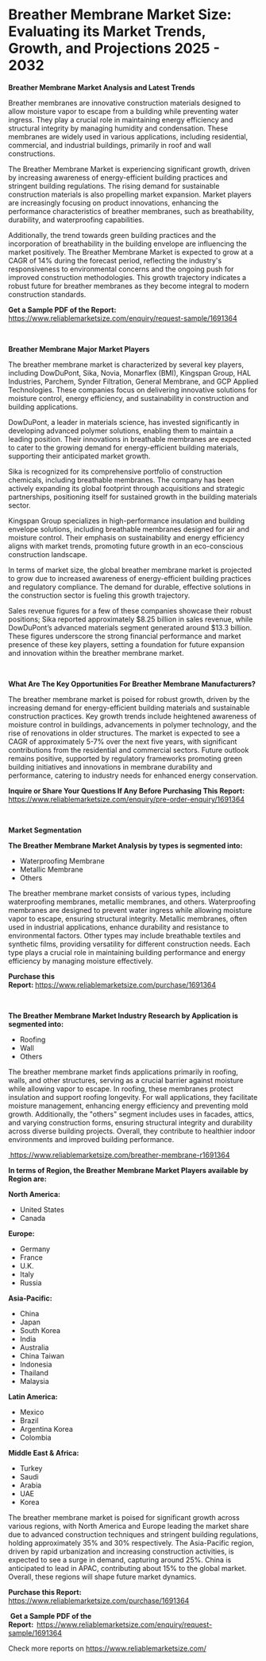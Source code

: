 <p><h1>Breather Membrane Market Size: Evaluating its Market Trends, Growth, and Projections 2025 - 2032</h1></p><p><strong>Breather Membrane Market Analysis and Latest Trends</strong></p>
<p><p>Breather membranes are innovative construction materials designed to allow moisture vapor to escape from a building while preventing water ingress. They play a crucial role in maintaining energy efficiency and structural integrity by managing humidity and condensation. These membranes are widely used in various applications, including residential, commercial, and industrial buildings, primarily in roof and wall constructions.</p><p>The Breather Membrane Market is experiencing significant growth, driven by increasing awareness of energy-efficient building practices and stringent building regulations. The rising demand for sustainable construction materials is also propelling market expansion. Market players are increasingly focusing on product innovations, enhancing the performance characteristics of breather membranes, such as breathability, durability, and waterproofing capabilities.</p><p>Additionally, the trend towards green building practices and the incorporation of breathability in the building envelope are influencing the market positively. The Breather Membrane Market is expected to grow at a CAGR of 14% during the forecast period, reflecting the industry's responsiveness to environmental concerns and the ongoing push for improved construction methodologies. This growth trajectory indicates a robust future for breather membranes as they become integral to modern construction standards.</p></p>
<p><strong>Get a Sample PDF of the Report:&nbsp;</strong> <a href="https://www.reliablemarketsize.com/enquiry/request-sample/1691364?utm_campaign=3456&utm_medium=2&utm_source=Github&utm_content=ia&utm_term=01042025&utm_id=breather-membrane">https://www.reliablemarketsize.com/enquiry/request-sample/1691364</a></p>
<p>&nbsp;</p>
<p><strong>Breather Membrane Major Market Players</strong></p>
<p><p>The breather membrane market is characterized by several key players, including DowDuPont, Sika, Novia, Monarflex (BMI), Kingspan Group, HAL Industries, Parchem, Synder Filtration, General Membrane, and GCP Applied Technologies. These companies focus on delivering innovative solutions for moisture control, energy efficiency, and sustainability in construction and building applications.</p><p>DowDuPont, a leader in materials science, has invested significantly in developing advanced polymer solutions, enabling them to maintain a leading position. Their innovations in breathable membranes are expected to cater to the growing demand for energy-efficient building materials, supporting their anticipated market growth.</p><p>Sika is recognized for its comprehensive portfolio of construction chemicals, including breathable membranes. The company has been actively expanding its global footprint through acquisitions and strategic partnerships, positioning itself for sustained growth in the building materials sector.</p><p>Kingspan Group specializes in high-performance insulation and building envelope solutions, including breathable membranes designed for air and moisture control. Their emphasis on sustainability and energy efficiency aligns with market trends, promoting future growth in an eco-conscious construction landscape.</p><p>In terms of market size, the global breather membrane market is projected to grow due to increased awareness of energy-efficient building practices and regulatory compliance. The demand for durable, effective solutions in the construction sector is fueling this growth trajectory.</p><p>Sales revenue figures for a few of these companies showcase their robust positions; Sika reported approximately $8.25 billion in sales revenue, while DowDuPont’s advanced materials segment generated around $13.3 billion. These figures underscore the strong financial performance and market presence of these key players, setting a foundation for future expansion and innovation within the breather membrane market.</p></p>
<p>&nbsp;</p>
<p><strong>What Are The Key Opportunities For Breather Membrane Manufacturers?</strong></p>
<p><p>The breather membrane market is poised for robust growth, driven by the increasing demand for energy-efficient building materials and sustainable construction practices. Key growth trends include heightened awareness of moisture control in buildings, advancements in polymer technology, and the rise of renovations in older structures. The market is expected to see a CAGR of approximately 5-7% over the next five years, with significant contributions from the residential and commercial sectors. Future outlook remains positive, supported by regulatory frameworks promoting green building initiatives and innovations in membrane durability and performance, catering to industry needs for enhanced energy conservation.</p></p>
<p><strong>Inquire or Share Your Questions If Any Before Purchasing This Report:</strong> <a href="https://www.reliablemarketsize.com/enquiry/pre-order-enquiry/1691364?utm_campaign=3456&utm_medium=2&utm_source=Github&utm_content=ia&utm_term=01042025&utm_id=breather-membrane">https://www.reliablemarketsize.com/enquiry/pre-order-enquiry/1691364</a></p>
<p>&nbsp;</p>
<p><strong>Market Segmentation</strong></p>
<p><strong>The Breather Membrane Market Analysis by types is segmented into:</strong></p>
<p><ul><li>Waterproofing Membrane</li><li>Metallic Membrane</li><li>Others</li></ul></p>
<p><p>The breather membrane market consists of various types, including waterproofing membranes, metallic membranes, and others. Waterproofing membranes are designed to prevent water ingress while allowing moisture vapor to escape, ensuring structural integrity. Metallic membranes, often used in industrial applications, enhance durability and resistance to environmental factors. Other types may include breathable textiles and synthetic films, providing versatility for different construction needs. Each type plays a crucial role in maintaining building performance and energy efficiency by managing moisture effectively.</p></p>
<p><strong>Purchase this Report:&nbsp;</strong><a href="https://www.reliablemarketsize.com/purchase/1691364?utm_campaign=3456&utm_medium=2&utm_source=Github&utm_content=ia&utm_term=01042025&utm_id=breather-membrane">https://www.reliablemarketsize.com/purchase/1691364</a></p>
<p>&nbsp;</p>
<p><strong>The Breather Membrane Market Industry Research by Application is segmented into:</strong></p>
<p><ul><li>Roofing</li><li>Wall</li><li>Others</li></ul></p>
<p><p>The breather membrane market finds applications primarily in roofing, walls, and other structures, serving as a crucial barrier against moisture while allowing vapor to escape. In roofing, these membranes protect insulation and support roofing longevity. For wall applications, they facilitate moisture management, enhancing energy efficiency and preventing mold growth. Additionally, the "others" segment includes uses in facades, attics, and varying construction forms, ensuring structural integrity and durability across diverse building projects. Overall, they contribute to healthier indoor environments and improved building performance.</p></p>
<p><a href="https://www.reliablemarketsize.com/breather-membrane-r1691364?utm_campaign=3456&utm_medium=2&utm_source=Github&utm_content=ia&utm_term=01042025&utm_id=breather-membrane">&nbsp;https://www.reliablemarketsize.com/breather-membrane-r1691364</a></p>
<p><strong>In terms of Region, the Breather Membrane Market Players available by Region are:</strong></p>
<p>
    <p> <strong> North America: </strong>
        <ul>
            <li>United States</li>
            <li>Canada</li>
        </ul>
        </p> 
    <p> <strong> Europe: </strong>
        <ul>
            <li>Germany</li>
            <li>France</li>
            <li>U.K.</li>
            <li>Italy</li>
            <li>Russia</li>
        </ul>
        </p> 
    <p> <strong> Asia-Pacific: </strong>
        <ul>
            <li>China</li>
            <li>Japan</li>
            <li>South Korea</li>
            <li>India</li>
            <li>Australia</li>
            <li>China Taiwan</li>
            <li>Indonesia</li>
            <li>Thailand</li>
            <li>Malaysia</li>
        </ul>
        </p> 
    <p> <strong> Latin America: </strong>
        <ul>
            <li>Mexico</li>
            <li>Brazil</li>
            <li>Argentina Korea</li>
            <li>Colombia</li>
        </ul>
        </p> 
    <p> <strong> Middle East & Africa: </strong>
        <ul>
            <li>Turkey</li>
            <li>Saudi</li>
            <li>Arabia</li>
            <li>UAE</li>
            <li>Korea</li>
        </ul>
    </p>
    </p>
<p><p>The breather membrane market is poised for significant growth across various regions, with North America and Europe leading the market share due to advanced construction techniques and stringent building regulations, holding approximately 35% and 30% respectively. The Asia-Pacific region, driven by rapid urbanization and increasing construction activities, is expected to see a surge in demand, capturing around 25%. China is anticipated to lead in APAC, contributing about 15% to the global market. Overall, these regions will shape future market dynamics.</p></p>
<p><strong>Purchase this Report: </strong><a href="https://www.reliablemarketsize.com/purchase/1691364?utm_campaign=3456&utm_medium=2&utm_source=Github&utm_content=ia&utm_term=01042025&utm_id=breather-membrane">https://www.reliablemarketsize.com/purchase/1691364</a></p>
<p>&nbsp;<strong>Get a Sample PDF of the Report:&nbsp;&nbsp;</strong><a href="https://www.reliablemarketsize.com/enquiry/request-sample/1691364?utm_campaign=3456&utm_medium=2&utm_source=Github&utm_content=ia&utm_term=01042025&utm_id=breather-membrane">https://www.reliablemarketsize.com/enquiry/request-sample/1691364</a></p>
<p><strong></strong></p>
<p>Check more reports on <a href="https://www.reliablemarketsize.com/?utm_campaign=3456&utm_medium=2&utm_source=Github&utm_content=ia&utm_term=01042025&utm_id=breather-membrane">https://www.reliablemarketsize.com/</a></p>